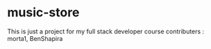 # music-store

This is just a project for my full stack developer course
contributers : morta1, BenShapira

